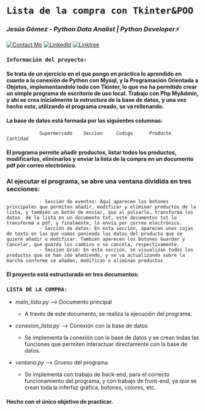 # **`Lista de la compra con Tkinter&POO`** 

### *Jesús Gómez - Python Data Analist | Python Developer⚡*
[![Contact Me](https://img.shields.io/badge/Email-informational?style=for-the-badge&logo=Mail.Ru&logoColor=fff&color=c6362c)](mailto:jgomezbeltran88@gmail.com)
[![LinkedId](https://img.shields.io/badge/LinkedIn-informational?style=for-the-badge&logo=linkedin&logoColor=fff&color=0274b3)](https://www.linkedin.com/in/jesusgb-dev/)
[![Linktree](https://img.shields.io/badge/-Linktree-323330?style=for-the-badge&logo=linktree&logoColor=1de9b6)](https://linktr.ee/jesusgb?utm_source=linktree_admin_share )

### **`Información del proyecto:`**

#### Se trata de un ejercicio en el que pongo en práctica lo aprendido en cuanto a la conexión de Python con Mysql, y la Programación Orientada a Objetos, implementandolo todo con Tkinter, lo que me ha permitido crear un simple programa de escritorio de uso local. Trabajo con Php MyAdmin, y ahí se crea inicialmente la estructura de la base de datos, y una vez hecho esto, utilizando el programa creado, se va rellenando.

#### La base de datos está formada por las siguientes columnas:

                Supermercado    Seccion     Codigo      Producto        Cantidad

#### El programa permite añadir productos, listar todos los productos, modificarlos, eliminarlos y enviar la lista de la compra en un documento pdf por correo electrónico.

### Al ejecutar el programa, se abre una ventana dividida en tres secciones:

                - Sección de eventos: Aquí aparecen los botones principales que permiten añadir, modificar y eliminar productos de la lista, y también un botón de enviar, que al pulsarlo, transforma los datos  de la lista en un documento txt, este documentos txt lo transforma a pdf, y finalmente, lo envía por correo electrónico.
                - Sección de datos: En esta sección, aparecen unas cajas de texto en las que vamos poniendo los datos del producto que se quiere añadir o modificar. También aparecen los botones Guardar y Cancelar, que guarda los cambios o se cancela, respectivamente.
                - Sección Grid: En esta sección, se visualizan todos los productos que se han ido añadiendo, y se va actualizando sobre la marcha conforme se añaden, modifican o eliminan productos

#### El proyecto está estructurado en tres documentos:

### **`LISTA DE LA COMPRA:`**

  - *main_lista.py* --> Documento principal

      - A través de este documento, se realiza la ejecución del programa.
      
  - *conexion_lista.py* --> Conexión con la base de datos

      - Se implementa la conexión con la base de datos y se crean todas las funciones que permiten interactuar directamente con la base de datos.

  - *ventana.py* --> Grueso del programa

      - Se implementa con trabajo de back-end, para el correcto funcionamiento del programa, y con trabajo de front-end, ya que se crean toda la inferfaz gráfica, botones, colores, etc.

#### Hecho con el único objetivo de practicar.